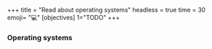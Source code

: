 +++
title = "Read about operating systems"
headless = true
time = 30
emoji= "💻"
[objectives]
    1="TODO"
+++

### Operating systems